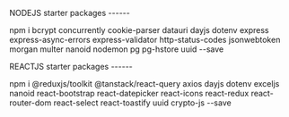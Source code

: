 NODEJS starter packages ------

npm i bcrypt concurrently cookie-parser datauri dayjs dotenv express express-async-errors express-validator http-status-codes jsonwebtoken morgan multer nanoid nodemon pg pg-hstore uuid --save

REACTJS starter packages ------

npm i @reduxjs/toolkit @tanstack/react-query axios dayjs dotenv exceljs nanoid react-bootstrap react-datepicker react-icons react-redux react-router-dom react-select react-toastify uuid crypto-js --save
